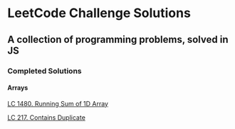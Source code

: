 # LeetCode Challenge Solutions

## A collection of programming problems, solved in JS

### Completed Solutions

#### Arrays

[LC 1480. Running Sum of 1D Array](RunningSumOf1DArray(1480))

[LC 217. Contains Duplicate](ContainsDuplicate(217))
